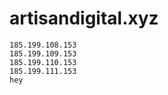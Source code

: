 # artisandigital.xyz

    185.199.108.153
    185.199.109.153
    185.199.110.153
    185.199.111.153
    hey

